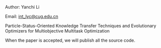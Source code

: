 Author: Yanchi Li

Email: int_lyc@cug.edu.cn

Particle-Status-Oriented Knowledge Transfer Techniques and Evolutionary Optimizers for Multiobjective Multitask Optimization

When the paper is accepted, we will publish all the source code.
